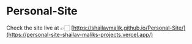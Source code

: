 # Personal-Site
Check the site live at  👉🏻 [https://shailavmalik.github.io/Personal-Site/](https://personal-site-shailav-maliks-projects.vercel.app/)
